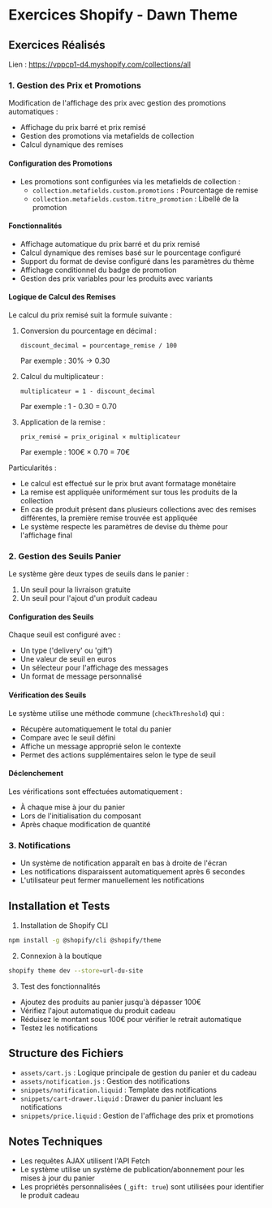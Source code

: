 # Exercices Shopify - Dawn Theme

## Exercices Réalisés

Lien : https://vppcp1-d4.myshopify.com/collections/all

### 1. Gestion des Prix et Promotions
Modification de l'affichage des prix avec gestion des promotions automatiques :
- Affichage du prix barré et prix remisé
- Gestion des promotions via metafields de collection
- Calcul dynamique des remises

#### Configuration des Promotions
- Les promotions sont configurées via les metafields de collection :
  - `collection.metafields.custom.promotions` : Pourcentage de remise
  - `collection.metafields.custom.titre_promotion` : Libellé de la promotion

#### Fonctionnalités
- Affichage automatique du prix barré et du prix remisé
- Calcul dynamique des remises basé sur le pourcentage configuré
- Support du format de devise configuré dans les paramètres du thème
- Affichage conditionnel du badge de promotion
- Gestion des prix variables pour les produits avec variants

#### Logique de Calcul des Remises
Le calcul du prix remisé suit la formule suivante :

1. Conversion du pourcentage en décimal :
   ```
   discount_decimal = pourcentage_remise / 100
   ```
   Par exemple : 30% → 0.30

2. Calcul du multiplicateur :
   ```
   multiplicateur = 1 - discount_decimal
   ```
   Par exemple : 1 - 0.30 = 0.70

3. Application de la remise :
   ```
   prix_remisé = prix_original × multiplicateur
   ```
   Par exemple : 100€ × 0.70 = 70€

Particularités :
- Le calcul est effectué sur le prix brut avant formatage monétaire
- La remise est appliquée uniformément sur tous les produits de la collection
- En cas de produit présent dans plusieurs collections avec des remises différentes, 
  la première remise trouvée est appliquée
- Le système respecte les paramètres de devise du thème pour l'affichage final

### 2. Gestion des Seuils Panier
Le système gère deux types de seuils dans le panier :
1. Un seuil pour la livraison gratuite
2. Un seuil pour l'ajout d'un produit cadeau

#### Configuration des Seuils
Chaque seuil est configuré avec :
- Un type ('delivery' ou 'gift')
- Une valeur de seuil en euros
- Un sélecteur pour l'affichage des messages
- Un format de message personnalisé

#### Vérification des Seuils
Le système utilise une méthode commune (`checkThreshold`) qui :
- Récupère automatiquement le total du panier
- Compare avec le seuil défini
- Affiche un message approprié selon le contexte
- Permet des actions supplémentaires selon le type de seuil

#### Déclenchement
Les vérifications sont effectuées automatiquement :
- À chaque mise à jour du panier
- Lors de l'initialisation du composant
- Après chaque modification de quantité

### 3. Notifications
- Un système de notification apparaît en bas à droite de l'écran
- Les notifications disparaissent automatiquement après 6 secondes
- L'utilisateur peut fermer manuellement les notifications


## Installation et Tests

1. Installation de Shopify CLI
```bash
npm install -g @shopify/cli @shopify/theme
```

2. Connexion à la boutique
```bash
shopify theme dev --store=url-du-site
```

3. Test des fonctionnalités
- Ajoutez des produits au panier jusqu'à dépasser 100€
- Vérifiez l'ajout automatique du produit cadeau
- Réduisez le montant sous 100€ pour vérifier le retrait automatique
- Testez les notifications

## Structure des Fichiers
- `assets/cart.js` : Logique principale de gestion du panier et du cadeau
- `assets/notification.js` : Gestion des notifications
- `snippets/notification.liquid` : Template des notifications
- `snippets/cart-drawer.liquid` : Drawer du panier incluant les notifications
- `snippets/price.liquid` : Gestion de l'affichage des prix et promotions

## Notes Techniques
- Les requêtes AJAX utilisent l'API Fetch
- Le système utilise un système de publication/abonnement pour les mises à jour du panier
- Les propriétés personnalisées (`_gift: true`) sont utilisées pour identifier le produit cadeau
